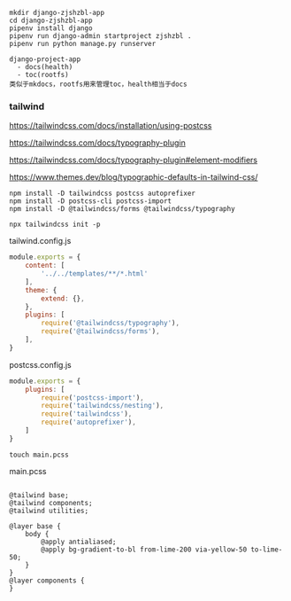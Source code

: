 ```
mkdir django-zjshzbl-app
cd django-zjshzbl-app
pipenv install django
pipenv run django-admin startproject zjshzbl .
pipenv run python manage.py runserver
```

```
django-project-app
  - docs(health)
  - toc(rootfs)
类似于mkdocs，rootfs用来管理toc，health相当于docs
```


### tailwind

https://tailwindcss.com/docs/installation/using-postcss

https://tailwindcss.com/docs/typography-plugin

https://tailwindcss.com/docs/typography-plugin#element-modifiers

https://www.themes.dev/blog/typographic-defaults-in-tailwind-css/

```
npm install -D tailwindcss postcss autoprefixer
npm install -D postcss-cli postcss-import
npm install -D @tailwindcss/forms @tailwindcss/typography
```

```
npx tailwindcss init -p
```

tailwind.config.js

```javascript
module.exports = {
    content: [
        '../../templates/**/*.html'
    ],
    theme: {
        extend: {},
    },
    plugins: [
        require('@tailwindcss/typography'),
        require('@tailwindcss/forms'),
    ],
}
```

postcss.config.js

```js
module.exports = {
    plugins: [
        require('postcss-import'),
        require('tailwindcss/nesting'),
        require('tailwindcss'),
        require('autoprefixer'),
    ]
}

```

```
touch main.pcss
```

main.pcss

```

@tailwind base;
@tailwind components;
@tailwind utilities;

@layer base {
    body {
        @apply antialiased;
        @apply bg-gradient-to-bl from-lime-200 via-yellow-50 to-lime-50;
    }
}
@layer components {
}
```
